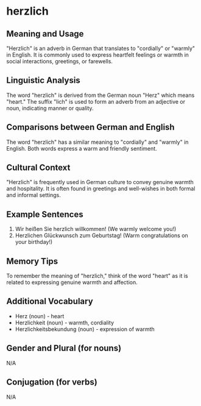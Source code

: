 # herzlich
## Meaning and Usage
"Herzlich" is an adverb in German that translates to "cordially" or "warmly" in English. It is commonly used to express heartfelt feelings or warmth in social interactions, greetings, or farewells.

## Linguistic Analysis
The word "herzlich" is derived from the German noun "Herz" which means "heart." The suffix "lich" is used to form an adverb from an adjective or noun, indicating manner or quality.

## Comparisons between German and English
The word "herzlich" has a similar meaning to "cordially" and "warmly" in English. Both words express a warm and friendly sentiment.

## Cultural Context
"Herzlich" is frequently used in German culture to convey genuine warmth and hospitality. It is often found in greetings and well-wishes in both formal and informal settings.

## Example Sentences
1. Wir heißen Sie herzlich willkommen! (We warmly welcome you!)
2. Herzlichen Glückwunsch zum Geburtstag! (Warm congratulations on your birthday!)

## Memory Tips
To remember the meaning of "herzlich," think of the word "heart" as it is related to expressing genuine warmth and affection.

## Additional Vocabulary
- Herz (noun) - heart
- Herzlichkeit (noun) - warmth, cordiality
- Herzlichkeitsbekundung (noun) - expression of warmth

## Gender and Plural (for nouns)
N/A

## Conjugation (for verbs)
N/A